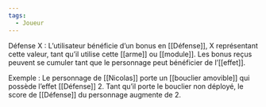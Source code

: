 ```yaml
---
tags:
  - Joueur
---
```

Défense X : 
	L’utilisateur bénéficie d’un bonus en [[Défense]], X représentant cette valeur, tant qu’il utilise cette [[arme]] ou [[module]]. Les bonus reçus peuvent se cumuler tant que le personnage peut bénéficier de l’[[effet]].

Exemple : 
	Le personnage de [[Nicolas]] porte un [[bouclier amovible]] qui possède l’effet [[Défense]] 2. Tant qu’il porte le bouclier non déployé, le score de [[Défense]] du personnage augmente de 2.